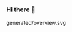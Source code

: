 ### Hi there 👋
generated/overview.svg
<!--
**tripincloud/tripincloud** is a ✨ _special_ ✨ repository because its `README.md` (this file) appears on your GitHub profile.


